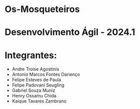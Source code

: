 # Os-Mosqueteiros

# Desenvolvimento Ágil - 2024.1

# Integrantes:
- Andre Troise Agostinis
- Antonio Marcos Fontes Darienço
- Felipe Esteves de Paula
- Felipe Padovani Seugling
- Gabriel Souza Muniz
- Henry Ossamu Chida
- Kaique Tavares Zambrano
